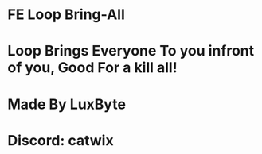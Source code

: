 # FE Loop Bring-All
# Loop Brings Everyone To you infront of you, Good For a kill all!

# Made By LuxByte
# Discord: catwix
